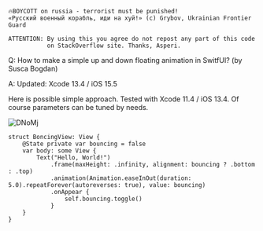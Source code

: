 ```
🔥BOYCOTT on russia - terrorist must be punished!
«Русский военный корабль, иди на хуй!» (c) Grybov, Ukrainian Frontier Guard

ATTENTION: By using this you agree do not repost any part of this code
           on StackOverflow site. Thanks, Asperi.
```

Q: How to make a simple up and down floating animation in SwitfUI? (by Susca Bogdan)

A: Updated: Xcode 13.4 / iOS 15.5

Here is possible simple approach. Tested with Xcode 11.4 / iOS 13.4. Of course parameters can be tuned by needs.

![DNoMj](https://user-images.githubusercontent.com/62171579/180136652-6b2f907b-4378-4cc0-964f-b29048201017.gif)

    struct BoncingView: View {
        @State private var bouncing = false
        var body: some View {
            Text("Hello, World!")
                .frame(maxHeight: .infinity, alignment: bouncing ? .bottom : .top)
                .animation(Animation.easeInOut(duration: 5.0).repeatForever(autoreverses: true), value: bouncing)
                .onAppear {
                    self.bouncing.toggle()
                }
        }
    }
